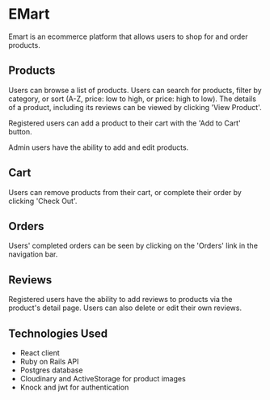 # EMart
Emart is an ecommerce platform that allows users to shop for and order products.

## Products
Users can browse a list of products. Users can search for products, filter by category, or sort (A-Z, price: low to high, or price: high to low). The details of a product, including its reviews can be viewed by clicking 'View Product'.

Registered users can add a product to their cart with the 'Add to Cart' button.

Admin users have the ability to add and edit products.

## Cart
Users can remove products from their cart, or complete their order by clicking 'Check Out'.

## Orders
Users' completed orders can be seen by clicking on the 'Orders' link in the navigation bar.

## Reviews
Registered users have the ability to add reviews to products via the product's detail page. Users can also delete or edit their own reviews.

## Technologies Used
- React client
- Ruby on Rails API
- Postgres database
- Cloudinary and ActiveStorage for product images
- Knock and jwt for authentication